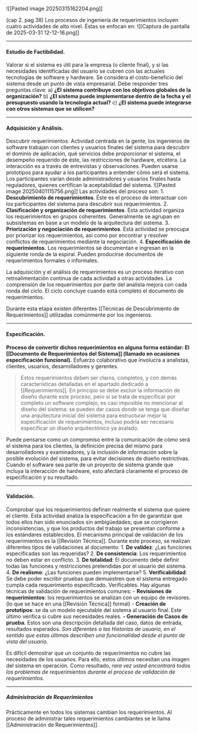 ![[Pasted image 20250315162204.png]]

(cap 2. pag 38) Los procesos de ingeniería de requerimientos incluyen cuatro actividades de alto nivel. Éstas se enfocan en:
	![[Captura de pantalla de 2025-03-31 12-12-16.png]]
****
#### **Estudio de Factibilidad**. 
Valorar si el sistema es útil para la empresa (o cliente final), y si las necesidades identificadas del usuario se cubren con las actuales tecnologías de software y hardware. Se considera el costo-beneficio del sistema desde un punto de vista empresarial. Debe responder tres preguntas clave: 
	a) **¿El sistema contribuye con los objetivos globales de la organización?** 
	b) **¿El sistema puede implementarse dentro de la fecha y el presupuesto usando la tecnología actual?** 
	c) **¿El sistema puede integrarse con otros sistemas que se utilicen?**
****
#### **Adquisición y Análisis**. 
Descubrir requerimientos. Actividad centrada en la gente, los ingenieros de software trabajan con clientes y usuarios finales del sistema para descubrir el dominio de aplicación, qué servicios debe proporcionar el sistema, el desempeño requerido de éste, las restricciones de hardware, etcétera. La interacción es a través de entrevistas y observaciones. Pueden usarse prototipos para ayudar a los participantes a entender cómo será el sistema. Los participantes varían desde administradores y usuarios finales hasta reguladores, quienes certifican la aceptabilidad del sistema.
	![[Pasted image 20250401115756.png]]
	Las actividades del proceso son:
	1. **Descubrimiento de requerimientos**. Éste es el proceso de interactuar con los participantes del sistema para descubrir sus requerimientos.
	2. **Clasificación y organización de requerimientos**. Esta actividad organiza los requerimientos en grupos coherentes. Generalmente se agrupan en subsistemas en base a un modelo de la arquitectura del sistema.
	3. **Priorización y negociación de requerimientos**. Esta actividad se preocupa por priorizar los requerimientos, así como por encontrar y resolver conflictos de requerimientos mediante la negociación.
	4. **Especificación de requerimientos.** Los requerimientos se documentan e ingresan en la siguiente ronda de la espiral. Pueden producirse documentos de requerimientos formales o informales.

La adquisición y el análisis de requerimientos es un proceso iterativo con retroalimentación continua de cada actividad a otras actividades. La comprensión de los requerimientos por parte del analista mejora con cada ronda del ciclo. El ciclo concluye cuando está completo el documento de requerimientos. 

Durante esta etapa existen diferentes [[Técnicas de Descubrimiento de Requerimientos]] utilizadas comúnmente por los ingenieros.
****
#### **Especificación**. 
**Proceso de convertir dichos requerimientos en alguna forma estándar: El [[Documento de Requerimientos del Sistema]] (llamado en ocasiones especificación funcional).** Esfuerzo colaborativo que involucra a analistas, clientes, usuarios, desarrolladores y gerentes. 

> Estos requerimientos deben ser claros, completos, y con demás características detalladas en el apartado dedicado a [[Requerimientos]]. 
> En principio se debe excluir la información de diseño durante este proceso, pero si se trata de especificar por completo un software complejo, es casi imposible no mencionar al diseño del sistema: se pueden dar casos donde se tenga que diseñar una arquitectura inicial del sistema para estructurar mejor la especificación de requerimientos, incluso podría ser necesario especificar un diseño arquitectónico ya avalado. 

Puede pensarse como un compromiso entre la comunicación de cómo será el sistema para los clientes, la definición precisa del mismo para desarrolladores y examinadores, y la inclusión de información sobre la posible evolución del sistema, para evitar decisiones de diseño restrictivas.
Cuando el software sea parte de un proyecto de sistema grande que incluya la interacción de hardware, esto afectará claramente el proceso de especificación y su resultado.
****
#### **Validación**. 
Comprobar que los requerimientos definan realmente el sistema que quiere el cliente. Esta actividad analiza la especificación a fin de garantizar que todos ellos han sido enunciados sin ambigüedades; que se corrigieron inconsistencias, y que los productos del trabajo se presentan conforme a los estándares establecidos. El mecanismo principal de validación de los requerimientos es la [[Revisión Técnica]]. 
Durante este proceso, se realizan diferentes tipos de validaciones al documento:
	1. **De validez**: ¿Las funciones especificadas son las requeridas?
	2. **De consistencia**: Los requerimientos no deben estar en conflicto.
	3. **De totalidad**: El documento debe definir todas las funciones y restricciones pretendidas por el usuario del sistema.
	4. **De realismo**: ¿Las funciones pueden implementarse?
	5. **Verificabilidad**: Se debe poder escribir pruebas que demuestren que el sistema entregado cumpla cada requerimiento especificado. Verificables.
Hay algunas técnicas de validación de requerimientos comunes:
	- **Revisiones de requerimientos**: los requerimientos se analizan con un equipo de revisores. (lo que se hace en una [[Revisión Técnica]] formal)
	- **Creación de prototipos**: se da un modelo ejecutable del sistema al usuario final. Este último verifica si cubre sus necesidades reales.
	**- Generación de Casos de prueba.** Estos son una descripción detallada del caso, datos de entrada, resultados esperados. *Son diferentes a las Historias de usuario, en el sentido que estas últimas describen una funcionalidad desde el punto de vista del usuario.*

Es difícil demostrar que un conjunto de requerimientos no cubre las necesidades de los usuarios. Para ello, estos últimos necesitan una imagen del sistema en operación. Como resultado, *rara vez usted encontrará todos los problemas de requerimientos durante el proceso de validación de requerimientos.*
****
##### ***Administración de Requerimientos***
Prácticamente en todos los sistemas cambian los requerimientos. Al proceso de administrar tales requerimientos cambiantes se le llama [[Administración de Requerimientos]].
